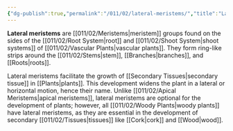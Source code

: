 ```yaml
---
{"dg-publish":true,"permalink":"/011/02/lateral-meristems/","title":"Lateral Meristems","tags":["BIOL412"]}
---
```


**Lateral meristems** are [[011/02/Meristems\|meristem]] groups found on the sides of the [[011/02/Root System\|root]] and [[011/02/Shoot System\|shoot systems]] of [[011/02/Vascular Plants\|vascular plants]]. They form ring-like strips around the [[011/02/Stems\|stem]], [[Branches\|branches]], and [[Roots\|roots]].

Lateral meristems facilitate the growth of [[Secondary Tissues\|secondary tissue]] in [[Plants\|plants]]. This development widens the plant in a lateral or horizontal motion, hence their name. Unlike [[011/02/Apical Meristems\|apical meristems]], lateral meristems are optional for the development of plants; however, all [[011/02/Woody Plants\|woody plants]] have lateral meristems, as they are essential in the development of secondary [[011/02/Tissues\|tissues]] like [[Cork\|cork]] and [[Wood\|wood]].